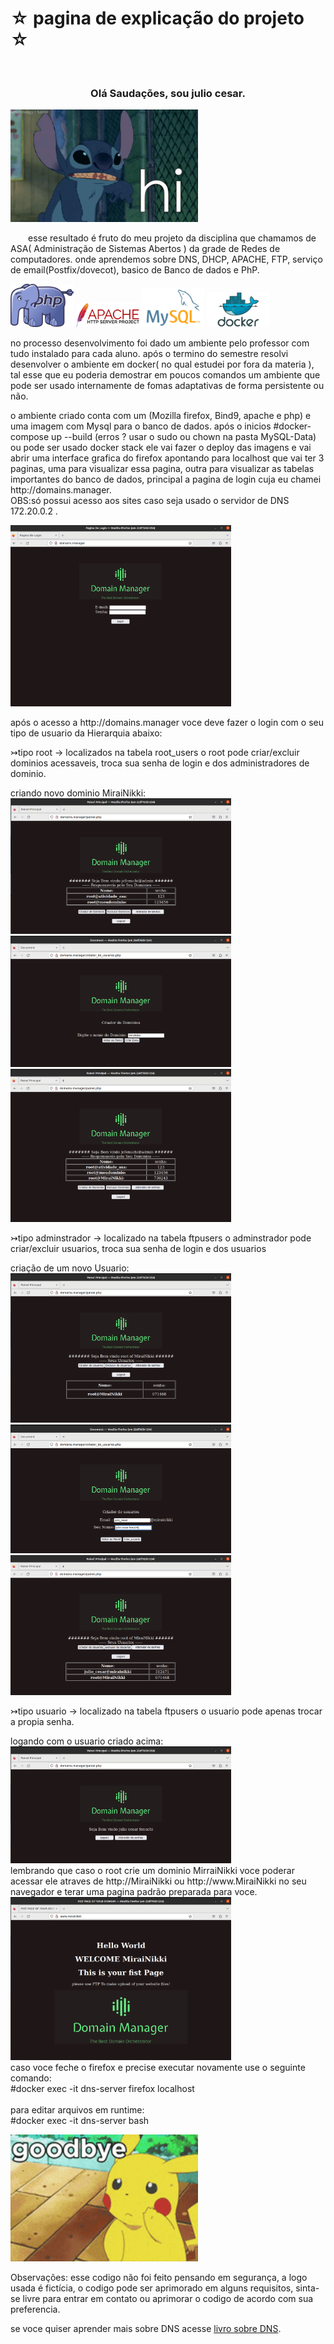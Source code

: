 <!DOCTYPE html>
<html lang="en">
<head>
</head>

<body>
    <h1>☆ pagina de explicação do projeto ☆</h1><br>
    <div id="texto">
        
<h3 style="text-align:center" >Olá Saudações, sou julio cesar. </a></h3>  
        <img class="hi" src="APACHE/projeto-final/apache-files/welcome/www/images/hi.gif" width="300" heigth="300" />      
        <p>&emsp;&emsp;esse resultado é fruto do meu projeto da disciplina que chamamos de ASA( Administração de Sistemas Abertos ) da grade de Redes de computadores.
        onde aprendemos sobre DNS, DHCP, APACHE, FTP, serviço de email(Postfix/dovecot), basico de Banco de dados e PhP.
        </p>

<img src="APACHE/projeto-final/apache-files/welcome/www/images/php.png" alt="php" style="width:20%">
<img src="APACHE/projeto-final/apache-files/welcome/www/images/apache.png" alt="apache" style="width:20%">
<img src="APACHE/projeto-final/apache-files/welcome/www/images/MySQL-Logo.png" alt="mysql" style="width:20%">
<img src="APACHE/projeto-final/apache-files/welcome/www/images/docker.png" alt="docker" style="width:20%">

<p>no processo desenvolvimento foi dado um ambiente pelo professor com tudo instalado para cada aluno.
        após o termino do semestre resolvi desenvolver o ambiente em docker( no qual estudei por fora da materia ), tal esse que eu poderia demostrar em poucos comandos um ambiente
        que pode ser usado internamente de fomas adaptativas de forma persistente ou não.
        </p>
        <p>o ambiente criado conta com um (Mozilla firefox, Bind9, apache e php) e uma imagem com Mysql para o banco de dados.
        após o inicios #docker-compose up --build (erros ? usar o sudo ou chown na pasta MySQL-Data) ou pode ser usado docker stack ele vai fazer o deploy das imagens e vai abrir uma interface grafica do firefox apontando para localhost que vai ter 3 paginas, 
        uma para visualizar essa pagina, outra para visualizar as tabelas importantes do banco de dados, principal a pagina de login cuja eu chamei http://domains.manager. <br>OBS:só possui acesso aos sites caso seja usado o servidor de DNS 172.20.0.2 .
        </p> 
        <img src="APACHE/projeto-final/apache-files/welcome/www/images/pagina-de-login.png" alt="pagina domains" style="width:70%">
        <p>após o acesso a http://domains.manager voce deve fazer o login com o seu tipo de usuario da Hierarquia abaixo:
            
<p>↣tipo root -> localizados na tabela root_users o root pode criar/excluir dominios acessaveis, troca sua senha de login e dos administradores de dominio.</p>
            criando novo dominio MiraiNikki:<br>
            <img src="APACHE/projeto-final/apache-files/welcome/www/images/root_user.png" alt="pagina domains" style="width:70%">
            <img src="APACHE/projeto-final/apache-files/welcome/www/images/criando_mirai.png" alt="pagina domains" style="width:70%">
            <img src="APACHE/projeto-final/apache-files/welcome/www/images/new_painel.png" alt="pagina domains" style="width:70%">
            <p>↣tipo adminstrador -> localizado na tabela ftpusers o adminstrador pode criar/excluir usuarios, troca sua senha de login e dos usuarios </p>
            criação de um novo Usuario:<br>
            <img src="APACHE/projeto-final/apache-files/welcome/www/images/painel_of_mirai.png" alt="pagina domains" style="width:70%">
            <img src="APACHE/projeto-final/apache-files/welcome/www/images/create_user_in_mirai.png" alt="pagina domains" style="width:70%">
            <img src="APACHE/projeto-final/apache-files/welcome/www/images/after_create_user_in_mirai.png" alt="pagina domains" style="width:70%">
            <p>↣tipo usuario -> localizado na tabela ftpusers o usuario pode apenas trocar a propia senha.</p>
            logando com o usuario criado acima:<br>
            <img src="APACHE/projeto-final/apache-files/welcome/www/images/login_with_user.png" alt="pagina domains" style="width:70%"><br>
            lembrando que caso o root crie um dominio MirraiNikki voce poderar acessar ele atraves de http://MiraiNikki ou http://www.MiraiNikki no seu navegador e terar uma pagina padrão preparada para voce.<br>
            <img src="APACHE/projeto-final/apache-files/welcome/www/images/login_dm_mirai.png" alt="pagina domains" style="width:70%"><br>
            caso voce feche o firefox e precise executar novamente use o seguinte comando:<br> #docker exec -it dns-server firefox localhost<br><br>
            para editar arquivos em runtime:<br>#docker exec -it dns-server bash<br>
</p>

<img class="hi" src="APACHE/projeto-final/apache-files/welcome/www/images/pikachu-sad-goodbye-vtr16falxzf2u06f.gif" width="300" heigth="300" />
        <p>Observações: esse codigo não foi feito pensando em segurança, a logo usada é fictícia, o codigo pode ser aprimorado em alguns requisitos, sinta-se livre para entrar em contato ou aprimorar o codigo de acordo com sua preferencia.</p>

<p> se voce quiser aprender mais sobre DNS acesse <a href="https://www.zytrax.com/books/dns/">livro sobre DNS</a>.<p>
 
</div>
 
</body>
</html>
